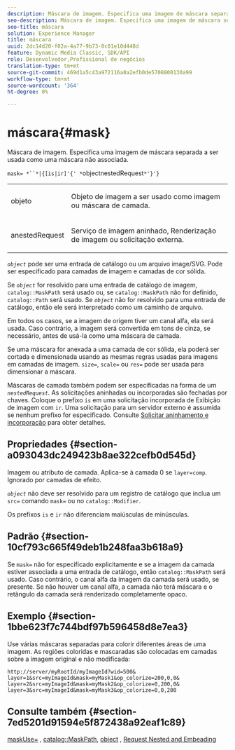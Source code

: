 ```yaml
---
description: Máscara de imagem. Especifica uma imagem de máscara separada a ser usada como uma máscara não associada.
seo-description: Máscara de imagem. Especifica uma imagem de máscara separada a ser usada como uma máscara não associada.
seo-title: máscara
solution: Experience Manager
title: máscara
uuid: 2dc14d20-f02a-4a77-9b73-0c01e10d448d
feature: Dynamic Media Classic, SDK/API
role: Desenvolvedor,Profissional de negócios
translation-type: tm+mt
source-git-commit: 469d1a5c43a972116a8a2efb0de5708800130a99
workflow-type: tm+mt
source-wordcount: '364'
ht-degree: 0%

---
```



# máscara{#mask}

Máscara de imagem. Especifica uma imagem de máscara separada a ser usada como uma máscara não associada.

`mask= *``*|{[is|ir]'{' *`objectnestedRequest`*'}'}`

<table id="simpletable_F5A8CD8D7E9B48DAB3C8184E8FE60D9B"> 
 <tr class="strow"> 
  <td class="stentry"> <p><span class="varname"> objeto</span> </p></td> 
  <td class="stentry"> <p>Objeto de imagem a ser usado como imagem ou máscara de camada. </p></td> 
 </tr> 
 <tr class="strow"> 
  <td class="stentry"> <p><span class="varname"> anestedRequest</span> </p></td> 
  <td class="stentry"> <p>Serviço de imagem aninhado, Renderização de imagem ou solicitação externa. </p></td> 
 </tr> 
</table>

*`object`* pode ser uma entrada de catálogo ou um arquivo image/SVG. Pode ser especificado para camadas de imagem e camadas de cor sólida.

Se *`object`* for resolvido para uma entrada de catálogo de imagem, `catalog::MaskPath` será usado ou, se `catalog::MaskPath` não for definido, `catalog::Path` será usado. Se *`object`* não for resolvido para uma entrada de catálogo, então ele será interpretado como um caminho de arquivo.

Em todos os casos, se a imagem de origem tiver um canal alfa, ela será usada. Caso contrário, a imagem será convertida em tons de cinza, se necessário, antes de usá-la como uma máscara de camada.

Se uma máscara for anexada a uma camada de cor sólida, ela poderá ser cortada e dimensionada usando as mesmas regras usadas para imagens em camadas de imagem. `size=`,  `scale=` ou  `res=` pode ser usada para dimensionar a máscara.

Máscaras de camada também podem ser especificadas na forma de um *`nestedRequest`*. As solicitações aninhadas ou incorporadas são fechadas por chaves. Coloque o prefixo `is` em uma solicitação incorporada de Exibição de imagem com `ir`. Uma solicitação para um servidor externo é assumida se nenhum prefixo for especificado. Consulte [Solicitar aninhamento e incorporação](../../../../../is-api/http-ref/image-serving-api-ref/c-http-protocol-reference/c-syntax-and-features/r-request-nesting-and-embedding.md#reference-38ec66d4062046589e16c39bf1c6049b) para obter detalhes.

## Propriedades {#section-a093043dc249423b8ae322cefb0d545d}

Imagem ou atributo de camada. Aplica-se à camada 0 se `layer=comp`. Ignorado por camadas de efeito.

*`object`* não deve ser resolvido para um registro de catálogo que inclua um  `src=` comando  `mask=` ou no  `catalog::Modifier`.

Os prefixos `is` e `ir` não diferenciam maiúsculas de minúsculas.

## Padrão {#section-10cf793c665f49deb1b248faa3b618a9}

Se `mask=` não for especificado explicitamente e se a imagem da camada estiver associada a uma entrada de catálogo, então `catalog::MaskPath` será usado. Caso contrário, o canal alfa da imagem da camada será usado, se presente. Se não houver um canal alfa, a camada não terá máscara e o retângulo da camada será renderizado completamente opaco.

## Exemplo {#section-1bbe623f7c744bdf97b596458d8e7ea3}

Use várias máscaras separadas para colorir diferentes áreas de uma imagem. As regiões coloridas e mascaradas são colocadas em camadas sobre a imagem original e não modificada:

`http://server/myRootId/myImageId?wid=500& layer=1&src=myImageId&mask=myMask1&op_colorize=200,0,0& layer=2&src=myImageId&mask=myMask2&op_colorize=0,200,0& layer=3&src=myImageId&mask=myMask3&op_colorize=0,0,200`

## Consulte também {#section-7ed5201d91594e5f872438a92eaf1c89}

[maskUse=](../../../../../is-api/http-ref/image-serving-api-ref/c-http-protocol-reference/c-command-reference/r-maskuse.md#reference-9bb1fb5eee4a4bd38f33dadc1a752464) ,  [catalog::MaskPath](/help/aem-is-ir-api/is-api/image-catalog/image-serving-api-ref/c-image-catalog-reference/c-image-svg-data-reference/c-image-data-reference/r-maskpath-cat.md),  [object](../../../../../is-api/http-ref/image-serving-api-ref/c-http-protocol-reference/c-data-types/r-object.md#reference-2591bd24548d462782c68d138ef795a0) ,  [Request Nested and Embeading](../../../../../is-api/http-ref/image-serving-api-ref/c-http-protocol-reference/c-syntax-and-features/r-request-nesting-and-embedding.md#reference-38ec66d4062046589e16c39bf1c6049b)
